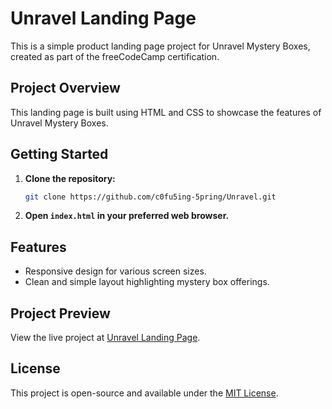 # Unravel Landing Page

This is a simple product landing page project for Unravel Mystery Boxes, created as part of the freeCodeCamp certification.

## Project Overview

This landing page is built using HTML and CSS to showcase the features of Unravel Mystery Boxes.

## Getting Started

1. **Clone the repository:**

    ```bash
    git clone https://github.com/c0fu5ing-5pring/Unravel.git
    ```

2. **Open `index.html` in your preferred web browser.**

## Features

- Responsive design for various screen sizes.
- Clean and simple layout highlighting mystery box offerings.

## Project Preview

View the live project at [Unravel Landing Page](https://c0nfu5ing-5pring.github.io/Unravel).

## License

This project is open-source and available under the [MIT License](LICENSE).
